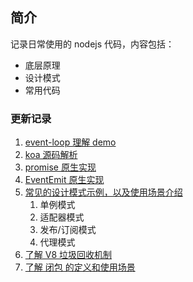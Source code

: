 ## 简介

记录日常使用的 nodejs 代码，内容包括：

- 底层原理
- 设计模式
- 常用代码

### 更新记录

1. [event-loop 理解 demo](https://github.com/ddzyan/node-project/tree/master/event-loop)
2. [koa 源码解析](https://github.com/ddzyan/node-project/tree/master/koa-analysis)
3. [promise 原生实现](https://github.com/ddzyan/node-project/tree/master/promise)
4. [EventEmit 原生实现](https://github.com/ddzyan/node-project/tree/master/eventEmitter-analysis)
5. [常见的设计模式示例，以及使用场景介绍](https://github.com/ddzyan/node-project/tree/master/design-patterns)
   1. 单例模式
   2. 适配器模式
   3. 发布/订阅模式
   4. 代理模式
6. [了解 V8 垃圾回收机制](https://github.com/ddzyan/node-project/tree/master/trash-recycling)
7. [了解 闭包 的定义和使用场景](https://github.com/ddzyan/node-project/tree/master/closure)
